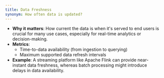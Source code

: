 ```yaml
---
title: Data Freshness
synonym: How often data is updated?
---
```

- **Why it matters**: How current the data is when it's served to end users is crucial for many use cases, especially for real-time analytics or decision-making.
- **Metrics**:
    - Time-to-data availability (from ingestion to querying)
    - Maximum supported data refresh intervals
- **Example**: A streaming platform like Apache Flink can provide near-instant data freshness, whereas batch processing might introduce delays in data availability.